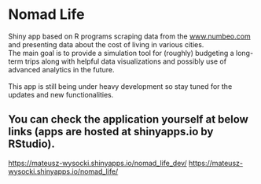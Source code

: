# Nomad Life
Shiny app based on R programs scraping data from the www.numbeo.com and presenting data about the cost of living in various cities.
<br>The main goal is to provide a simulation tool for (roughly) budgeting a long-term trips along with helpful data visualizations and possibly use of advanced analytics in the future.  
<br>This app is still being under heavy development so stay tuned for the updates and new functionalities.
## You can check the application yourself at below links (apps are hosted at shinyapps.io by RStudio).
https://mateusz-wysocki.shinyapps.io/nomad_life_dev/
https://mateusz-wysocki.shinyapps.io/nomad_life/

